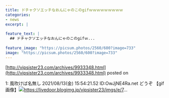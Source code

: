 ```yaml
---
title: ドチャクソエッチなおんにゃのこのgifｗｗｗｗｗｗｗｗｗ
categories:
- news
excerpt: |
  
feature_text: |
  ## ドチャクソエッチなおんにゃのこのgifｗ...
  
feature_image: "https://picsum.photos/2560/600?image=733"
image: "https://picsum.photos/2560/600?image=733"
---
```


[http://vipsister23.com/archives/9933348.html](http://vipsister23.com/archives/9933348.html)
posted on 

<!--more-->

1: 風吹けば名無し 2021/08/13(金) 15:54:21.52 ID:OwJjNE4Ra.net どうぞ 【gif画像】![](https://livedoor.blogimg.jp/vipsister23/imgs/8/7/87e8d60c.gifhttps://livedoor.blogimg.jp/vipsister23/imgs/5/1/511b6048.gif)https://livedoor.blogimg.jp/vipsister23/imgs/e/7...
